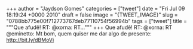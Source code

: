 
+++
author = "Jaydson Gomes"
categories = ["tweet"]
date = "Fri Jul 09 18:19:24 +0000 2010"
draft = false
image = "{TWEET_IMAGE}"
slug = "0788bb775e00f712773767deb77110754f56994b"
tags = ["tweet"]
title = """Que afudê! RT: @xorna: RT..."""
+++
Que afudê! RT: @xorna: RT @eminetto: Mt bom, quem quiser me dar algo de presente: http://bit.ly/dBMoVi
